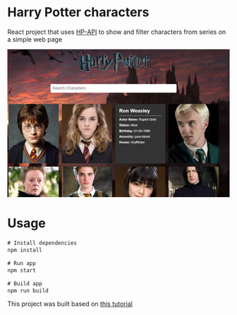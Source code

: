 # Harry Potter characters

React project that uses [HP-API](https://hp-api.herokuapp.com/) to show and filter characters from series on a simple web page



![webpage](src/img/forReadMe.png)

# Usage

```
# Install dependencies
npm install
```

```
# Run app
npm start
```

```
# Build app
npm run build
```

This project was built based on [this tutorial](https://www.youtube.com/watch?v=YaioUnMw0mo)
